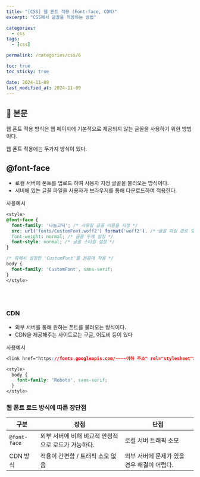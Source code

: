 ```yaml
---
title: "[CSS] 웹 폰트 적용 (Font-face, CDN)"
excerpt: "CSS에서 글꼴을 적용하는 방법"

categories:
  - css
tags:
  - [css]

permalink: /categories/css/6

toc: true
toc_sticky: true

date: 2024-11-09
last_modified_at: 2024-11-09
---
```


## 🦥 본문


웹 폰트 적용 방식은 웹 페이지에 기본적으로 제공되지 않는 글꼴을 사용하기 위한 방법이다.

웹 폰트 적용에는 두가지 방식이 있다.

## @font-face

- 로컬 서버에 폰트를 업로드 하여 사용자 지정 글꼴을 불러오는 방식이다.
- 서버에 있는 글꼴 파일을 사용자가 브라우저를 통해 다운로드하여 적용한다.

사용예시

```css
<style>
@font-face {
  font-family: '나눔고딕'; /* 사용할 글꼴 이름을 지정 */
  src: url('fonts/CustomFont.woff2') format('woff2'), /* 글꼴 파일 경로 및 형식 */
  font-weight: normal; /* 글꼴 두께 설정 */
  font-style: normal; /* 글꼴 스타일 설정 */
}

/* 위에서 설정한 'CustomFont'를 본문에 적용 */
body {
  font-family: 'CustomFont', sans-serif;
}
</style>
```
<br>
<br>

### CDN

- 외부 서버를 통해 원하는 폰트를 불러오는 방식이다.
- CDN을 제공해주는 사이트로는 구글, 어도비 등이 있다

사용예시

```css
<link href="https://fonts.googleapis.com/~~~~이하 주소" rel="stylesheet">

<style>
  body {
    font-family: 'Roboto', sans-serif;
  }
</style>

```

### 웹 폰트 로드 방식에 따른 장단점

| 구분         | 장점                                                         | 단점                           |
|--------------|--------------------------------------------------------------|--------------------------------|
| `@font-face` | 외부 서버에 비해 비교적 안정적으로 로드가 가능하다.           | 로컬 서버 트래픽 소모           |
| CDN 방식     | 적용이 간편함 / 트래픽 소모 없음                            | 외부 서버에 문제가 있을 경우 해결이 어렵다. |
